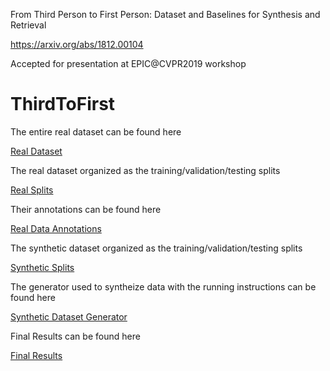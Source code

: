 From Third Person to First Person: Dataset and Baselines for Synthesis and Retrieval

https://arxiv.org/abs/1812.00104

Accepted for presentation at EPIC@CVPR2019 workshop


# ThirdToFirst
The entire real dataset can be found here

[Real Dataset](https://knightsucfedu39751-my.sharepoint.com/:u:/g/personal/m_elfeki11_knights_ucf_edu/EQ15c-vG1qFGuEDywd48VNsB8BIQSrUraV7FMvfvIMPl1A?e=2B7sxX)

The real dataset organized as the training/validation/testing splits

[Real Splits](https://knightsucfedu39751-my.sharepoint.com/:u:/g/personal/m_elfeki11_knights_ucf_edu/EbyGNDNm1I5HrPV5_NKWv1MBKmmtS5FuVXzLieQE3ZNySQ?e=rwFqoP)


Their annotations can be found here

[Real Data Annotations](https://knightsucfedu39751-my.sharepoint.com/:u:/g/personal/m_elfeki11_knights_ucf_edu/EfyTerFHVmdOup73r6Fhfi4B55pfTOGQCkGktVd8EC0NaQ?e=gAn6WM)



The synthetic dataset organized as the training/validation/testing splits

[Synthetic Splits](https://knightsucfedu39751-my.sharepoint.com/:u:/g/personal/m_elfeki11_knights_ucf_edu/EazNo4zE-c5CsZizK7C61SgB9MDJTnhS5LIlheBDy3Hg-g?e=g5de89)


The generator used to syntheize data with the running instructions can be found here

[Synthetic Dataset Generator](https://knightsucfedu39751-my.sharepoint.com/:u:/g/personal/m_elfeki11_knights_ucf_edu/EZzWNNEzfwROr13OFZOMwT4BMsCivGGmKg-dY0Lo6-9oQQ?e=eGyuW5)



Final Results can be found here

[Final Results](https://knightsucfedu39751-my.sharepoint.com/:f:/g/personal/m_elfeki11_knights_ucf_edu/ElvMe59itOVKs3Z-v20O4pwBb64xyjME5k4YGAKpCGZTOQ?e=X2xMEL)

